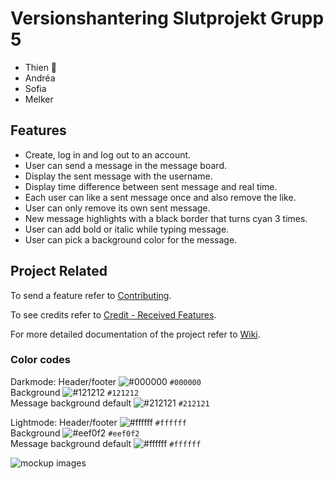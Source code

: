 # Versionshantering Slutprojekt Grupp 5

- Thien 🚩
- Andréa
- Sofia
- Melker

## Features

- Create, log in and log out to an account.
- User can send a message in the message board.
- Display the sent message with the username.
- Display time difference between sent message and real time.
- Each user can like a sent message once and also remove the like.
- User can only remove its own sent message.
- New message highlights with a black border that turns cyan 3 times.
- User can add bold or italic while typing message.
- User can pick a background color for the message.

## Project Related

To send a feature refer to [Contributing](https://github.com/tevee/versionshantering-grupp5-slutprojekt/blob/main/CONTRIBUTING.md).

To see credits refer to [Credit - Received Features](https://github.com/tevee/versionshantering-grupp5-slutprojekt/wiki/Credit-%E2%80%90-Received-Features).

For more detailed documentation of the project refer to [Wiki](https://github.com/tevee/versionshantering-grupp5-slutprojekt/wiki).

### Color codes

Darkmode:
Header/footer ![#000000](https://placehold.co/15x15/000000/000000.png) `#000000`<br>
Background ![#121212](https://placehold.co/15x15/121212/121212.png) `#121212`<br>
Message background default ![#212121](https://placehold.co/15x15/212121/212121.png) `#212121`

Lightmode:
Header/footer ![#ffffff](https://placehold.co/15x15/ffffff/ffffff.png) `#ffffff`<br>
Background ![#eef0f2](https://placehold.co/15x15/eef0f2/eef0f2.png) `#eef0f2` <br>
Message background default ![#ffffff](https://placehold.co/15x15/ffffff/ffffff.png) `#ffffff`


![mockup images](https://github.com/tevee/versionshantering-grupp5-slutprojekt/blob/main/images/mockup.jpg?raw=true)
